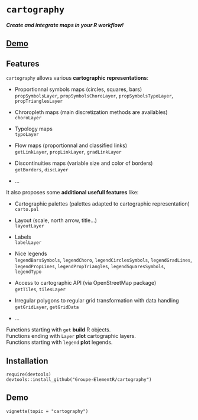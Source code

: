 # `cartography`
***Create and integrate maps in your R workflow!***   

## **[Demo](https://rawgit.com/Groupe-ElementR/cartography/master/inst/doc/cartography.html)**


## Features  
`cartography` allows various **cartographic representations**: 

* Proportionnal symbols maps (circles, squares, bars)   
`propSymbolsLayer`, `propSymbolsChoroLayer`, `propSymbolsTypoLayer`, `propTrianglesLayer`  

* Chroropleth maps (main discretization methods are availables)  
`choroLayer`  

* Typology maps  
`typoLayer`  

* Flow maps (proportionnal and classified links)   
`getLinkLayer`, `propLinkLayer`, `gradLinkLayer`  

* Discontinuities maps (variable size and color of borders)  
`getBorders`, `discLayer`

* ...

It also proposes some **additional usefull features** like:

* Cartographic palettes (palettes adapted to cartographic representation)  
`carto.pal`  

* Layout (scale, north arrow, title...)  
`layoutLayer`  

* Labels  
`labelLayer`  

* Nice legends   
`legendBarsSymbols`, `legendChoro`, `legendCirclesSymbols`, `legendGradLines`, `legendPropLines`, `legendPropTriangles`, `legendSquaresSymbols`, `legendTypo`  

* Access to cartographic API (via OpenStreetMap package)  
`getTiles`, `tilesLayer`  

* Irregular polygons to regular grid transformation with data handling  
`getGridLayer`, `getGridData`  

* ...



Functions starting with `get` **build** R objects.  
Functions ending with `Layer` **plot** cartographic layers.  
Functions starting with `legend` **plot** legends.  


## Installation

```{r}
require(devtools)
devtools::install_github("Groupe-ElementR/cartography")
```

## Demo

```{r}
vignette(topic = "cartography")
```




